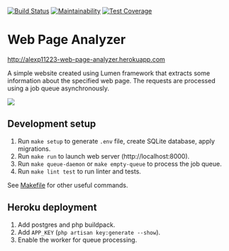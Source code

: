 [![Build Status](https://travis-ci.org/AlexP11223/php-project-lvl3.svg?branch=master)](https://travis-ci.org/AlexP11223/php-project-lvl3)
[![Maintainability](https://api.codeclimate.com/v1/badges/fd2a401ad73e174686e2/maintainability)](https://codeclimate.com/github/AlexP11223/php-project-lvl3/maintainability)
[![Test Coverage](https://api.codeclimate.com/v1/badges/fd2a401ad73e174686e2/test_coverage)](https://codeclimate.com/github/AlexP11223/php-project-lvl3/test_coverage)

# Web Page Analyzer

http://alexp11223-web-page-analyzer.herokuapp.com

A simple website created using Lumen framework that extracts some information about the specified web page. The requests are processed using a job queue asynchronously.

![](https://i.imgur.com/V0wBwyR.gif)

## Development setup

1. Run `make setup` to generate `.env` file, create SQLite database, apply migrations.
2. Run `make run` to launch web server (http://localhost:8000).
3. Run `make queue-daemon` or `make empty-queue` to process the job queue.
4. Run `make lint test` to run linter and tests.

See [Makefile](/Makefile) for other useful commands.

## Heroku deployment

1. Add postgres and php buildpack.
2. Add `APP_KEY` (`php artisan key:generate --show`).
3. Enable the worker for queue processing.
